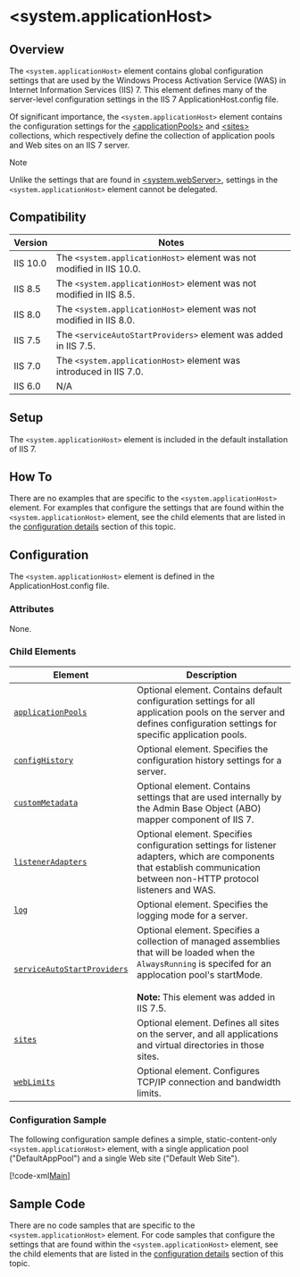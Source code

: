  &lt;system.applicationHost&gt;
====================
<a id="001"></a>
## Overview

The `<system.applicationHost>` element contains global configuration settings that are used by the Windows Process Activation Service (WAS) in Internet Information Services (IIS) 7. This element defines many of the server-level configuration settings in the IIS 7 ApplicationHost.config file.

Of significant importance, the `<system.applicationHost>` element contains the configuration settings for the [&lt;applicationPools&gt;](/system.applicationhost/applicationpools.md) and [&lt;sites&gt;](/system.applicationhost/sites.md) collections, which respectively define the collection of application pools and Web sites on an IIS 7 server.

> [!NOTE]
> Unlike the settings that are found in [&lt;system.webServer&gt;](/system.webserver.md), settings in the `<system.applicationHost>` element cannot be delegated.

<a id="002"></a>
## Compatibility

| Version | Notes |
| --- | --- |
| IIS 10.0 | The `<system.applicationHost>` element was not modified in IIS 10.0. |
| IIS 8.5 | The `<system.applicationHost>` element was not modified in IIS 8.5. |
| IIS 8.0 | The `<system.applicationHost>` element was not modified in IIS 8.0. |
| IIS 7.5 | The `<serviceAutoStartProviders>` element was added in IIS 7.5. |
| IIS 7.0 | The `<system.applicationHost>` element was introduced in IIS 7.0. |
| IIS 6.0 | N/A |

<a id="003"></a>
## Setup

The `<system.applicationHost>` element is included in the default installation of IIS 7.

<a id="004"></a>
## How To

There are no examples that are specific to the `<system.applicationHost>` element. For examples that configure the settings that are found within the `<system.applicationHost>` element, see the child elements that are listed in the [configuration details](#005) section of this topic.

<a id="005"></a>
## Configuration

The `<system.applicationHost>` element is defined in the ApplicationHost.config file.

### Attributes

None.

### Child Elements

| Element | Description |
| --- | --- |
| [`applicationPools`](/system.applicationhost/applicationpools.md) | Optional element. Contains default configuration settings for all application pools on the server and defines configuration settings for specific application pools. |
| [`configHistory`](/system.applicationhost/confighistory.md) | Optional element. Specifies the configuration history settings for a server. |
| [`customMetadata`](/system.applicationhost/custommetadata.md) | Optional element. Contains settings that are used internally by the Admin Base Object (ABO) mapper component of IIS 7. |
| [`listenerAdapters`](/system.applicationhost/listeneradapters.md) | Optional element. Specifies configuration settings for listener adapters, which are components that establish communication between non-HTTP protocol listeners and WAS. |
| [`log`](/system.applicationhost/log.md) | Optional element. Specifies the logging mode for a server. |
| [`serviceAutoStartProviders`](/system.applicationhost/serviceautostartproviders.md) | Optional element. Specifies a collection of managed assemblies that will be loaded when the `AlwaysRunning` is specifed for an applocation pool's startMode. <br><br>**Note:** This element was added in IIS 7.5. |
| [`sites`](/system.applicationhost/sites.md) | Optional element. Defines all sites on the server, and all applications and virtual directories in those sites. |
| [`webLimits`](/system.applicationhost/weblimits.md) | Optional element. Configures TCP/IP connection and bandwidth limits. |

### Configuration Sample

The following configuration sample defines a simple, static-content-only `<system.applicationHost>` element, with a single application pool ("DefaultAppPool") and a single Web site ("Default Web Site").

[!code-xml[Main](index/samples/sample1.xml)]

<a id="006"></a>
## Sample Code

There are no code samples that are specific to the `<system.applicationHost>` element. For code samples that configure the settings that are found within the `<system.applicationHost>` element, see the child elements that are listed in the [configuration details](#005) section of this topic.